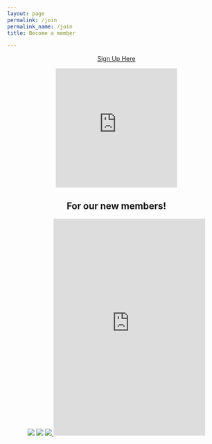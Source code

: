 ```yaml
---
layout: page
permalink: /join
permalink_name: /join
title: Become a member

---  
```

<div align=center> 

<a href="https://docs.google.com/forms/d/e/1FAIpQLSdV91eXEbDZfCWFyKeE5wnuFUpik6y-PnDBEQXm5_6wsd5qHg/viewform?usp=sf_link
">Sign Up Here</a>

<iframe src="https://www.facebook.com/plugins/group.php?href=https%3A%2F%2Fwww.facebook.com%2Fgroups%2F255898304752976&width=280&show_metadata=false&appId=1101130734147933&height=275" width="280" height="275" style="border:none;overflow:hidden" scrolling="no" frameborder="0" allowfullscreen="true" allow="autoplay; clipboard-write; encrypted-media; picture-in-picture; web-share"></iframe> 
 
<p align="center"> <h2>For our new members!</h2></p>


<p align="center">
<img src="https://user-images.githubusercontent.com/91146114/134955009-f5a38e62-ccf4-4b22-ab0d-ff6cf41b1200.png">
<img src="https://user-images.githubusercontent.com/91146114/134959847-ef0c9975-3230-4660-811f-61655b4b5ca2.png">
<a href="https://discord.gg/8jZvYtcgmZ">
<img src="https://user-images.githubusercontent.com/91146114/134961296-e5963c6d-d351-4f0d-b521-aafe9f384dda.gif">
  </a>

<iframe src="https://discord.com/widget?id=888511925112172544&theme=dark" width="350" height="500" allowtransparency="true" frameborder="0" sandbox="allow-popups allow-popups-to-escape-sandbox allow-same-origin allow-scripts"></iframe>
</p>



  
</div>
